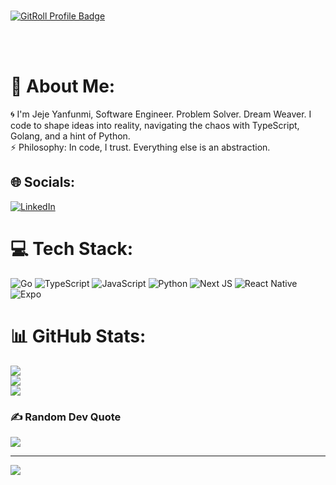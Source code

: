 


<br />

<a href="https://gitroll.io/profile/uT81NUDpWc9RdDD3Dh1UxJIUQQk62" target="_blank"><img src="https://gitroll.io/api/badges/profiles/v1/uT81NUDpWc9RdDD3Dh1UxJIUQQk62" alt="GitRoll Profile Badge"/></a>

<br /> <br />
# 💫 About Me:
🌀 I'm Jeje Yanfunmi, Software Engineer. Problem Solver. Dream Weaver.
I code to shape ideas into reality, navigating the chaos with TypeScript, Golang, and a hint of Python.<br/>
⚡ Philosophy:
In code, I trust. Everything else is an abstraction.



## 🌐 Socials:
[![LinkedIn](https://img.shields.io/badge/LinkedIn-%230077B5.svg?logo=linkedin&logoColor=white)](https://linkedin.com/in/dubjay) 

# 💻 Tech Stack:
![Go](https://img.shields.io/badge/go-%2300ADD8.svg?style=for-the-badge&logo=go&logoColor=white) ![TypeScript](https://img.shields.io/badge/typescript-%23007ACC.svg?style=for-the-badge&logo=typescript&logoColor=white) ![JavaScript](https://img.shields.io/badge/javascript-%23323330.svg?style=for-the-badge&logo=javascript&logoColor=%23F7DF1E) ![Python](https://img.shields.io/badge/python-3670A0?style=for-the-badge&logo=python&logoColor=ffdd54) ![Next JS](https://img.shields.io/badge/Next-black?style=for-the-badge&logo=next.js&logoColor=white) ![React Native](https://img.shields.io/badge/react_native-%2320232a.svg?style=for-the-badge&logo=react&logoColor=%2361DAFB) ![Expo](https://img.shields.io/badge/expo-1C1E24?style=for-the-badge&logo=expo&logoColor=#D04A37)
# 📊 GitHub Stats:
![](https://github-readme-stats.vercel.app/api?username=Dubjay18&theme=dark&hide_border=false&include_all_commits=false&count_private=true)<br/>
![](https://github-readme-streak-stats.herokuapp.com/?user=Dubjay18&theme=dark&hide_border=false)<br/>
![](https://github-readme-stats.vercel.app/api/top-langs/?username=Dubjay18&theme=dark&hide_border=false&include_all_commits=false&count_private=true&layout=compact)

### ✍️ Random Dev Quote
![](https://quotes-github-readme.vercel.app/api?type=horizontal&theme=radical)


---
[![](https://visitcount.itsvg.in/api?id=Dubjay18&icon=8&color=9)](https://visitcount.itsvg.in)
